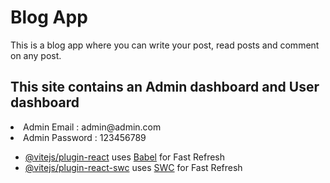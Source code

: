 # Blog App

This is a blog app where you can write your post, read posts and comment on any
post.

## This site contains an Admin dashboard and User dashboard

<li>Admin Email : admin@admin.com</li>
<li>Admin Password : 123456789</li>

- [@vitejs/plugin-react](https://github.com/vitejs/vite-plugin-react/blob/main/packages/plugin-react/README.md)
  uses [Babel](https://babeljs.io/) for Fast Refresh
- [@vitejs/plugin-react-swc](https://github.com/vitejs/vite-plugin-react-swc)
  uses [SWC](https://swc.rs/) for Fast Refresh
